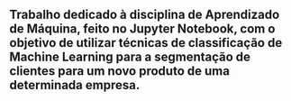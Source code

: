 ## Trabalho dedicado à disciplina de Aprendizado de Máquina, feito no Jupyter Notebook, com o objetivo de utilizar técnicas de classificação de Machine Learning para a segmentação de clientes para um novo produto de uma determinada empresa. 
